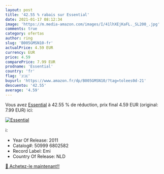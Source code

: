```yaml
---
layout: post
title: '42.55 % rabais sur Essential'
date: 2021-01-17 08:12:34
image: 'https://m.media-amazon.com/images/I/41lhXEjKaFL._SL200_.jpg'
comments: true
category: ofertas
author: ring
slug: 'B005GMSN10-fr'
actualPrice: 4.59 EUR
currency: EUR
price: 4.59
comparePrice: 7.99 EUR
prodname: 'Essential'
country: 'fr'
flag: '🇫🇷'
buyurl: 'https://www.amazon.fr/dp/B005GMSN10/?tag=tolees0d-21'
descuento: '42.55'
average: '4.59'
---
```


Vous avez [Essential](https://www.amazon.fr/dp/B005GMSN10/?tag=tolees0d-21)  à  42.55 % de réduction, prix final  4.59 EUR (original: 7.99 EUR) ici:

[![Essential](https://m.media-amazon.com/images/I/41lhXEjKaFL._SL200_.jpg)](https://www.amazon.fr/dp/B005GMSN10/?tag=tolees0d-21)

ℹ️:

- Year Of Release: 2011
- Catalog#: 50999 6802582
- Record Label: Emi
- Country Of Release: NLD

[🛒 Achetez-le maintenant!!](https://www.amazon.fr/dp/B005GMSN10/?tag=tolees0d-21)
